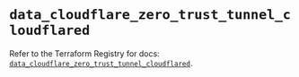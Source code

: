 # `data_cloudflare_zero_trust_tunnel_cloudflared`

Refer to the Terraform Registry for docs: [`data_cloudflare_zero_trust_tunnel_cloudflared`](https://registry.terraform.io/providers/cloudflare/cloudflare/4.44.0/docs/data-sources/zero_trust_tunnel_cloudflared).
